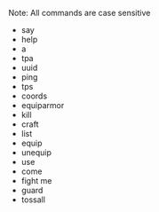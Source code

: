 Note: All commands are case sensitive

* say
* help
* a
* tpa
* uuid
* ping
* tps
* coords
* equiparmor
* kill
* craft
* list
* equip
* unequip
* use
* come
* fight me
* guard
* tossall
